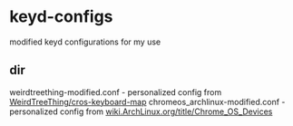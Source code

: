 # keyd-configs
modified keyd configurations for my use

## dir
weirdtreething-modified.conf - personalized config from [WeirdTreeThing/cros-keyboard-map](https://github.com/WeirdTreeThing/cros-keyboard-map)
chromeos_archlinux-modified.conf - personalized config from [wiki.ArchLinux.org/title/Chrome_OS_Devices](https://wiki.archlinux.org/title/Chrome_OS_devices#Using_keyd)
